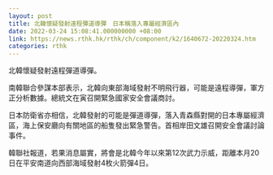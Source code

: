 ```yaml
---
layout: post
title: 北韓懷疑發射遠程彈道導彈　日本稱落入專屬經濟區內
date: 2022-03-24 15:08:41.000000000 +08:00
link: https://news.rthk.hk/rthk/ch/component/k2/1640672-20220324.htm
categories: rthk
---
```


北韓懷疑發射遠程彈道導彈。

南韓聯合參謀本部表示，北韓向東部海域發射不明飛行器，可能是遠程導彈，軍方正分析數據。總統文在寅召開緊急國家安全會議商討。

日本防衛省亦相信，北韓發射的可能是彈道導彈，落入青森縣對開的日本專屬經濟區，海上保安廳向有關地區的船隻發出緊急警告。首相岸田文雄召開安全會議討論事件。

韓聯社報道，若果消息屬實，將會是北韓今年以來第12次武力示威，距離本月20日在平安南道向西部海域發射4枚火箭彈4日。
